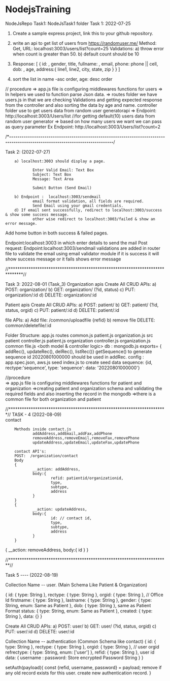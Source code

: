 # NodejsTraining

NodeJsRepo
Task1: NodeJsTask1 folder
Task 1: 2022-07-25
1) Create a sample express project, link this to your github repository.

2) write an api to get list of users from https://randomuser.me/ Method: Get, URL: localhost:3003/users/list?count=25 Validations: a) throw error when count is greater than 50. b) default count should be 10

3) Response: [ { id: <ssn number>, gender, title, fullname: <firstname> <lastname>, email, phone: phone || cell, dob: <YYYY-MM-DD>, age, address:{ line1, line2, city, state, zip } } ]

4) sort the list in name -asc order, age: desc order
  
  
// procedure 
=>  app.js file is configuring middlewares functions for users
=> In helpers we used to  function parse Json data.
=> routes folder we have users.js in that we are checking Validations and getting expected response from the controller and also sorting the data by age and name. 
controller folder use to get users data from random user generatorapi
=>  Endpoint: http://localhost:3003/Users/list //for getting default(10) users data from random user generator
=> based on how many users we want we can pass as query parameter
Ex Endpoint: http://localhost:3003/Users/list?count=2

/***-------------------------------------------------------------------------------------------------------------------------------**/
  
  Task 2: (2022-07-27)
        
        a) localhost:3003 should display a page.
                
                Enter Valid Email: Text Box
                Subject: Text Box
                Message: Text Area
                
                Submit Button (Send Email)
                
        b) Endpoint :  localhost:3003/sendmail
                email format validation, all fields are required.
                Send Email using your gmail credentials.
        d) If email sent successfully, redirect to localhost:3003/success & show some success message.
                other wise redirect to localhost:3003/failed & show an error message.
Add home button in both success & failed pages. 
  
  Endpoint:localhost:3003 in which enter details to send the mail
   Post request: Endpoint:localhost:3003/sendmail
  validations are added in router file to validate the email using email validator module
  if it is success it will show success message or it fails shows error message
  
  
//******************************************************************************//

Task 3: 2022-08-01     (Task_3)
  Organization apis 
Create All CRUD APIs:
        a) POST: organization/
        b) GET:  organization/ (?id, status)
        c) PUT:  organization/:id
        d) DELETE: organization/:id

 Patient apis
Create All CRUD APIs:
        a) POST: patient/
        b) GET:  patient/ (?id, status, orgid)
        c) PUT:  patient/:id
        d) DELETE: patient/:id        
        
        
file APIs:
        a) Add file: /common/uploadfile
                {refid}
        b) remove file
                DELETE: common/deletefile/:id


Folder Structure:
        app.js
        routes
                common.js
                patient.js
                organization.js
        src
                patient
                        controller.js
                        patient.js
                organization
                        controller.js
                        organization.js
                common
                        file.js <both model & controller logic>
                db :  mongodb.js 
                                exports= { addRec(), updateRec(), delRec(), listRec()}
                                getSequence() to generate sequence id 20220801000000
                                should be used in addRec.
                config  :       app.spec.json, aws.js
        seed
                index.js to create seed data
       sequence:   {id, rectype:'sequence', type: 'sequence': data: '20220801000000'} 


  //procedure      
=> app.js file is configuring middlewares functions for patient and organization
=>creating patient and organization schema and validating the required fields and also inserting the record in the mongodb 
=>there is a common file for both organization and patient 

//***********************************************************************//
TASK - 4 (2022-08-09)           
contact 

        Methods inside contact.js 
                addAddress,addEmail,addFax,addPhone
                removeAddress,removeEmail,removeFax,removePhone
                updateAddress,updateEmail,updateFax,updatePhone
                
        contact API's:
        POST:  /organization/contact
        Body 
        {
                __action: addAddress,
                body:{
                        refid: patientid/organizationid,
                        type,
                        subtype,
                        address
                }
        }
        {
                __action: updateAddress,
                body:{
                        id: // contact id,
                        type,
                        subtype,
                        address
                }
        }

{
        __action: removeAddress,
        body:{
                id
        }
}

//************************************************************************//

Task 5 ---- (2022-08-19)

Collection Name -- user. (Main Schema Like Patient & Organization)

{
    id: { type: String },
    rectype: { type: String },
        orgid: { type: String }, // Office Id
    firstname: { type: String },
    lastname: { type: String },
    gender: { type: String, enum: Same as Patient },
    dob: { type: String }, same as Patient Format
    status: { type: String, enum: Same as Patient },
    created: { type: String },
        data: {}
}

Create All CRUD APIs:
        a) POST: user/
        b) GET:  user/ (?id, status, orgid)
        c) PUT:  user/:id
        d) DELETE: user/:id        


Collection Name  -- authentication (Common Schema like contact)
{
    id: { type: String },
    rectype: { type: String },
    orgid: { type: String }, // user orgid
    refrectype: { type: String, enum: ['user'] },
    refid: { type: String }, user id
    data: {
                username :  <Username to Login>
                password: Store encrypted Password String
        }
}

setAuth(payload){
        const {refid, username, password} = payload;
        remove if any old record exists for this user.
        create new authentication record.
}

